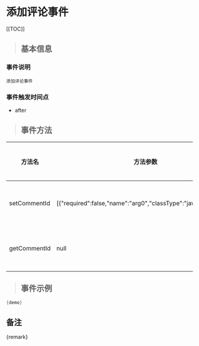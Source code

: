 # 添加评论事件

[[TOC]]

>## 基本信息

### 事件说明
```text
添加评论事件
```

### 事件触发时间点
- after

>## 事件方法

方法名 | 方法参数 | 方法返回值 | 版本 | 参数描述
 --- | --- | --- | --- | --- 
setCommentId|[{"required":false,"name":"arg0","classType":"java.lang.Long"}]|void|设置评论 ID
getCommentId|null|java.lang.Long|获取评论 ID


> ## 事件示例

```java
{demo}
```

## 备注
{remark}